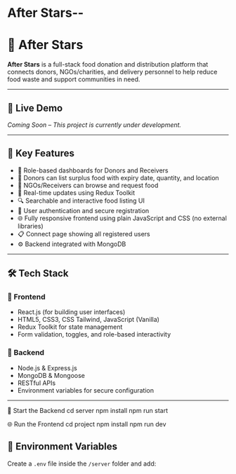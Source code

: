 # After Stars--

# 🌟 After Stars

**After Stars** is a full-stack food donation and distribution platform that connects donors, NGOs/charities, and delivery personnel to help reduce food waste and support communities in need.

---

## 🔗 Live Demo
*Coming Soon – This project is currently under development.*

---

## 📌 Key Features

- 👤 Role-based dashboards for Donors and Receivers
- 🍲 Donors can list surplus food with expiry date, quantity, and location
- 🏢 NGOs/Receivers can browse and request food
- 🔄 Real-time updates using Redux Toolkit
- 🔍 Searchable and interactive food listing UI
- 🔐 User authentication and secure registration
- 🌐 Fully responsive frontend using plain JavaScript and CSS (no external libraries)
- 📋 Connect page showing all registered users
- ⚙️ Backend integrated with MongoDB

---

## 🛠️ Tech Stack

### 🧩 Frontend
- React.js (for building user interfaces)
- HTML5, CSS3, CSS Tailwind, JavaScript (Vanilla)
- Redux Toolkit for state management
- Form validation, toggles, and role-based interactivity

### 🧪 Backend
- Node.js & Express.js
- MongoDB & Mongoose
- RESTful APIs
- Environment variables for secure configuration

---
🚀 Start the Backend
cd server
npm install
npm run start

🌐 Run the Frontend
cd project
npm install
npm run dev



## 🔐 Environment Variables

Create a `.env` file inside the `/server` folder and add:

